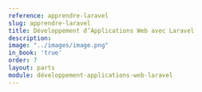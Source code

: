 ```yaml
---
reference: apprendre-laravel
slug: apprendre-laravel
title: Développement d’Applications Web avec Laravel
description:
image: "../images/image.png"
in_book: 'true'
order: 7
layout: parts
module: développement-applications-web-laravel
---
```

